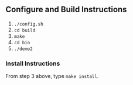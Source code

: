 ## Configure and Build Instructions
1. `./config.sh`
2. `cd build`
3. `make`
4. `cd bin`
5. `./demo2`

### Install Instructions
From step 3 above, type `make install`.
